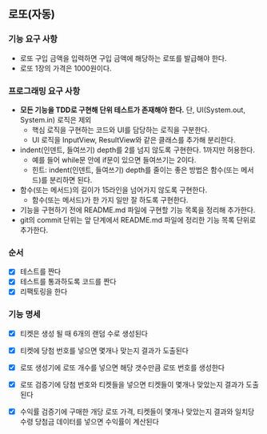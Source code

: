 ## 로또(자동)

### 기능 요구 사항
- 로또 구입 금액을 입력하면 구입 금액에 해당하는 로또를 발급해야 한다.
- 로또 1장의 가격은 1000원이다.

### 프로그래밍 요구 사항

- **모든 기능을 TDD로 구현해 단위 테스트가 존재해야 한다.** 단, UI(System.out, System.in) 로직은 제외
    - 핵심 로직을 구현하는 코드와 UI를 담당하는 로직을 구분한다.
    - UI 로직을 InputView, ResultView와 같은 클래스를 추가해 분리한다.
- indent(인덴트, 들여쓰기) depth를 2를 넘지 않도록 구현한다. 1까지만 허용한다.
    - 예를 들어 while문 안에 if문이 있으면 들여쓰기는 2이다.
    - 힌트: indent(인덴트, 들여쓰기) depth를 줄이는 좋은 방법은 함수(또는 메서드)를 분리하면 된다.
- 함수(또는 메서드)의 길이가 15라인을 넘어가지 않도록 구현한다.
    - 함수(또는 메서드)가 한 가지 일만 잘 하도록 구현한다.
- 기능을 구현하기 전에 README.md 파일에 구현할 기능 목록을 정리해 추가한다.
- git의 commit 단위는 앞 단계에서 README.md 파일에 정리한 기능 목록 단위로 추가한다.

### 순서
- [x] 테스트를 짠다
- [x] 테스트를 통과하도록 코드를 짠다
- [x] 리팩토링을 한다

### 기능 명세
- [x] 티켓은 생성 될 때 6개의 랜덤 수로 생성된다
- [x] 티켓에 당첨 번호를 넣으면 몇개나 맞는지 결과가 도출된다
- [x] 로또 생성기에 로또 개수를 넣으면 해당 갯수만큼 로또 번호를 생성한다
- [x] 로또 검증기에 당첨 번호와 티켓들을 넣으면 티켓들이 몇개나 맞았는지 결과가 도출 된다
- [x] 수익률 검증기에 구매한 개당 로또 가격, 티켓들이 몇개나 맞았는지 결과와 일치당 수령 당첨금 데이터를 넣으면 수익률이 계산된다

